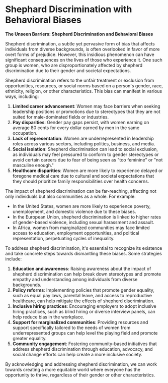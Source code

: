 # Shephard Discrimination with Behavioral Biases

**The Unseen Barriers: Shepherd Discrimination and Behavioral Biases**

Shepherd discrimination, a subtle yet pervasive form of bias that affects individuals from diverse backgrounds, is often overlooked in favor of more overt forms of prejudice. However, this insidious phenomenon can have significant consequences on the lives of those who experience it. One such group is women, who are disproportionately affected by shepherd discrimination due to their gender and societal expectations.

Shepherd discrimination refers to the unfair treatment or exclusion from opportunities, resources, or social norms based on a person's gender, race, ethnicity, religion, or other characteristics. This bias can manifest in various ways, including:

1. **Limited career advancement**: Women may face barriers when seeking leadership positions or promotions due to stereotypes that they are not suited for male-dominated fields or industries.
2. **Pay disparities**: Gender pay gaps persist, with women earning on average 80 cents for every dollar earned by men in the same occupation.
3. **Lack of representation**: Women are underrepresented in leadership roles across various sectors, including politics, business, and media.
4. **Social isolation**: Shepherd discrimination can lead to social exclusion, as individuals may feel pressured to conform to gender stereotypes or avoid certain careers due to fear of being seen as "too feminine" or "not masculine enough."
5. **Healthcare disparities**: Women are more likely to experience delayed or foregone medical care due to cultural and societal expectations that they should prioritize family responsibilities over health concerns.

The impact of shepherd discrimination can be far-reaching, affecting not only individuals but also communities as a whole. For example:

* In the United States, women are more likely to experience poverty, unemployment, and domestic violence due to these biases.
* In the European Union, shepherd discrimination is linked to higher rates of gender-based violence, including sexual harassment and assault.
* In Africa, women from marginalized communities may face limited access to education, employment opportunities, and political representation, perpetuating cycles of inequality.

To address shepherd discrimination, it's essential to recognize its existence and take concrete steps towards dismantling these biases. Some strategies include:

1. **Education and awareness**: Raising awareness about the impact of shepherd discrimination can help break down stereotypes and promote empathy and understanding among individuals from diverse backgrounds.
2. **Policy reforms**: Implementing policies that promote gender equality, such as equal pay laws, parental leave, and access to reproductive healthcare, can help mitigate the effects of shepherd discrimination.
3. **Inclusive hiring practices**: Encouraging employers to adopt inclusive hiring practices, such as blind hiring or diverse interview panels, can help reduce bias in the workplace.
4. **Support for marginalized communities**: Providing resources and support specifically tailored to the needs of women from underrepresented groups can help level the playing field and promote greater equality.
5. **Community engagement**: Fostering community-based initiatives that address shepherd discrimination through education, advocacy, and social change efforts can help create a more inclusive society.

By acknowledging and addressing shepherd discrimination, we can work towards creating a more equitable world where everyone has the opportunity to thrive, regardless of their gender or other characteristics.
